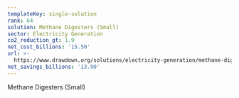 ```yaml
---
templateKey: single-solution
rank: 64
solution: Methane Digesters (Small)
sector: Electricity Generation
co2_reduction_gt: 1.9
net_cost_billions: '15.50'
url: >-
  https://www.drawdown.org/solutions/electricity-generation/methane-digesters-small
net_savings_billions: '13.90'
---
```


Methane Digesters (Small)